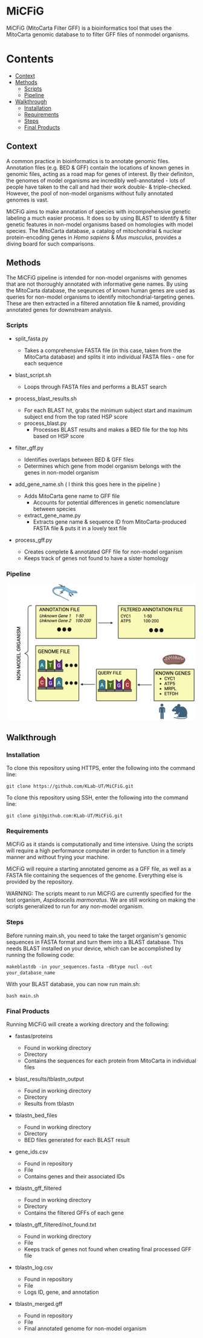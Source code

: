 # MiCFiG

MiCFiG (MitoCarta Filter GFF) is a bioinformatics tool that uses the MitoCarta genomic database to to filter GFF files of nonmodel organisms.

# Contents

- [Context](#context)
- [Methods](#methods)
  - [Scripts](#scirpts)
  - [Pipeline](#pipeline)
- [Walkthrough](#walkthrough)
  - [Installation](#installation)
  - [Requirements](#requirements)
  - [Steps](#steps)
  - [Final Products](#final-products)

## Context

A common practice in bioinformatics is to annotate genomic files. Annotation files (e.g. BED & GFF) contain the locations of known genes in genomic files, acting as a road map for genes of interest. By their definiton, the genomes of model organisms are incredibly well-annotated - lots of people have taken to the call and had their work double- & triple-checked. However, the pool of non-model organisms without fully annotated genomes is vast. 

MiCFiG aims to make annotation of species with incomprehensive genetic labeling a much easier process. It does so by using BLAST to identify & filter genetic features in non-model organisms based on homologies with model species. The MitoCarta database, a catalog of mitochondrial & nuclear protein-encoding genes in *Homo sapiens* & *Mus musculus*, provides a diving board for such comparisons.

## Methods

The MiCFiG pipeline is intended for non-model organisms with genomes that are not thoroughly annotated with informative gene names. By using the MitoCarta database, the seqeunces of known human genes are used as queries for non-model organisms to identify mitochondrial-targeting genes. These are then extracted in a filtered annotation file & named, providing annotated genes for downstream analysis.

### Scripts

* split_fasta.py
  * Takes a comprehensive FASTA file (in this case, taken from the MitoCarta database) and splits it into individual FASTA files - one for each sequence

* blast_script.sh
  * Loops through FASTA files and performs a BLAST search

* process_blast_results.sh
  * For each BLAST hit, grabs the minimum subject start and maximum subject end from the top rated HSP score
  * process_blast.py
    * Processes BLAST results and makes a BED file for the top hits based on HSP score

* filter_gff.py
  * Identifies overlaps between BED & GFF files
  * Determines which gene from model organism belongs with the genes in non-model organism

* add_gene_name.sh ( I think this goes here in the pipeline )
  * Adds MitoCarta gene name to GFF file
    * Accounts for potential differences in genetic nomenclature between species
  * extract_gene_name.py
    * Extracts gene name & sequence ID from MitoCarta-produced FASTA file & puts it in a lovely text file

* process_gff.py
  * Creates complete & annotated GFF file for non-model organism
  * Keeps track of genes not found to have a sister homology

### Pipeline

![alt text](Pipeline.png "Generalized MiCFiG Pipeline")

## Walkthrough

### Installation

To clone this repository using HTTPS, enter the following into the command line:

	git clone https://github.com/KLab-UT/MiCFiG.git

To clone this repository using SSH, enter the following into the command line:

	git clone git@github.com:KLab-UT/MiCFiG.git

### Requirements

MiCFiG as it stands is computationally and time intensive. Using the scripts will require a high performance computer in order to function in a timely manner and without frying your machine.

MiCFiG will require a starting annotated genome as a GFF file, as well as a FASTA file containing the sequences of the genome. Everything else is provided by the repository.

WARNING: The scripts meant to run MiCFiG are currently specified for the test organism, *Aspidoscelis marmoratus*. We are still working on making the scripts generalized to run for any non-model organism.

### Steps

Before running main.sh, you need to take the target organism's genomic sequences in FASTA format and turn them into a BLAST database. This needs BLAST installed on your device, which can be accomplished by running the following code:

	makeblastdb -in your_sequences.fasta -dbtype nucl -out your_database_name

With your BLAST database, you can now run main.sh:

	bash main.sh

### Final Products

Running MiCFiG will create a working directory and the following:

* fastas/proteins
  * Found in working directory
  * Directory
  * Contains the sequences for each protein from MitoCarta in individual files

* blast_results/tblastn_output
  * Found in working directory
  * Directory
  * Results from tblastn

* tblastn_bed_files
  * Found in working directory
  * Directory
  * BED files generated for each BLAST result

* gene_ids.csv
  * Found in repository
  * File
  * Contains genes and their associated IDs

* tblastn_gff_filtered
  * Found in working directory
  * Directory
  * Contains the filtered GFFs of each gene

* tblastn_gff_filtered/not_found.txt
  * Found in working directory
  * File
  * Keeps track of genes not found when creating final processed GFF file

* tblastn_log.csv
  * Found in repository
  * File
  * Logs ID, gene, and annotation

* tblastn_merged.gff
  * Found in repository
  * File
  * Final annotated genome for non-model organism

